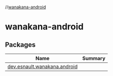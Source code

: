 //[wanakana-android](index.md)



# wanakana-android  


## Packages  
  
|  Name|  Summary| 
|---|---|
| <a name="dev.esnault.wanakana.android////PointingToDeclaration/"></a>[dev.esnault.wanakana.android](dev.esnault.wanakana.android/index.md) | 

